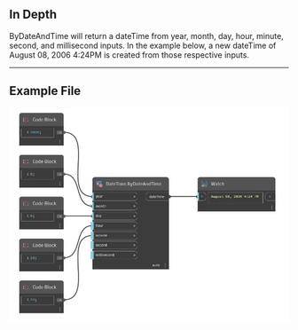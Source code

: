 ## In Depth
ByDateAndTime will return a dateTime from year, month, day, hour, minute, second, and millisecond inputs. In the example below, a new dateTime of August 08, 2006 4:24PM is created from those respective inputs.
___
## Example File

![ByDateAndTime](./DSCore.DateTime.ByDateAndTime_img.jpg)

